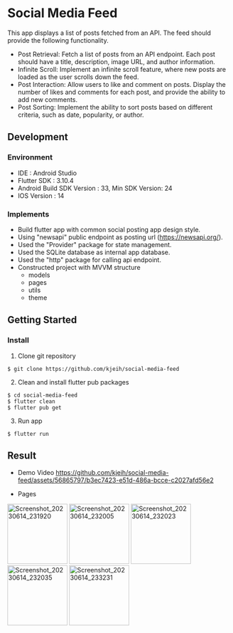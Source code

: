 # Social Media Feed

This app displays a list of posts fetched from an API. The feed should provide the following functionality.

 - Post Retrieval: Fetch a list of posts from an API endpoint. Each post should have a title, description, image URL, and author information.
 - Infinite Scroll: Implement an infinite scroll feature, where new posts are loaded as the user scrolls down the feed.
 - Post Interaction: Allow users to like and comment on posts. Display the number of likes and comments for each post, and provide the ability to add new comments.
 - Post Sorting: Implement the ability to sort posts based on different criteria, such as date, popularity, or author.
 
## Development

### Environment
- IDE : Android Studio
- Flutter SDK : 3.10.4
- Android Build SDK Version : 33, Min SDK Version: 24
- IOS Version : 14 

### Implements
- Build flutter app with common social posting app design style.
- Using "newsapi" public endpoint as posting url (https://newsapi.org/).
- Used the "Provider" package for state management.
- Used the SQLite database as internal app database.
- Used the "http" package for calling api endpoint.
- Constructed project with MVVM structure
    - models
    - pages
    - utils
    - theme

## Getting Started

### Install

1. Clone git repository

```
$ git clone https://github.com/kjeih/social-media-feed
```
2. Clean and install flutter pub packages

```
$ cd social-media-feed
$ flutter clean
$ flutter pub get
```

3. Run app

```
$ flutter run
```

## Result
- Demo Video
https://github.com/kjeih/social-media-feed/assets/56865797/b3ec7423-e51d-486a-bcce-c2027afd56e2

- Pages
<img width="135" alt="Screenshot_20230614_231920" src="https://github.com/kjeih/social-media-feed/assets/56865797/365aa500-6cf3-4058-a697-ff669aa443d9">
<img width="135" alt="Screenshot_20230614_232005" src="https://github.com/kjeih/social-media-feed/assets/56865797/da2d213c-724c-45b4-983a-2309a9805138">
<img width="135" alt="Screenshot_20230614_232023" src="https://github.com/kjeih/social-media-feed/assets/56865797/d2ac2d7e-a8ef-4288-9ad1-84ce1433d2e2">
<img width="135" alt="Screenshot_20230614_232035" src="https://github.com/kjeih/social-media-feed/assets/56865797/05328e20-919c-4530-bdc3-cdfa0ee75858">
<img width="135" alt="Screenshot_20230614_233231" src="https://github.com/kjeih/social-media-feed/assets/56865797/3f67aa0a-d415-4297-84f9-4c97af554ae7">
